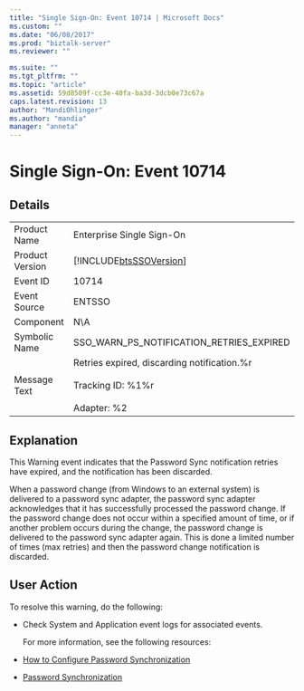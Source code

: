 ```yaml
---
title: "Single Sign-On: Event 10714 | Microsoft Docs"
ms.custom: ""
ms.date: "06/08/2017"
ms.prod: "biztalk-server"
ms.reviewer: ""

ms.suite: ""
ms.tgt_pltfrm: ""
ms.topic: "article"
ms.assetid: 59d8509f-cc3e-40fa-ba3d-3dcb0e73c67a
caps.latest.revision: 13
author: "MandiOhlinger"
ms.author: "mandia"
manager: "anneta"
---
```

# Single Sign-On: Event 10714
## Details  

|                 |                                                                                                   |
|-----------------|---------------------------------------------------------------------------------------------------|
|  Product Name   |                                     Enterprise Single Sign-On                                     |
| Product Version |                    [!INCLUDE[btsSSOVersion](../includes/btsssoversion-md.md)]                     |
|    Event ID     |                                               10714                                               |
|  Event Source   |                                              ENTSSO                                               |
|    Component    |                                                N\A                                                |
|  Symbolic Name  |                             SSO_WARN_PS_NOTIFICATION_RETRIES_EXPIRED                              |
|  Message Text   | Retries expired, discarding notification.%r<br /><br /> Tracking ID: %1%r<br /><br /> Adapter: %2 |

## Explanation  
 This Warning event indicates that the Password Sync notification retries have expired, and the notification has been discarded.  

 When a password change (from Windows to an external system) is delivered to a password sync adapter, the password sync adapter acknowledges that it has successfully processed the password change. If the password change does not occur within a specified amount of time, or if another problem occurs during the change, the password change is delivered to the password sync adapter again. This is done a limited number of times (max retries) and then the password change notification is discarded.  

## User Action  
 To resolve this warning, do the following:  

- Check System and Application event logs for associated events.  

  For more information, see the following resources:  

- [How to Configure Password Synchronization](../core/how-to-configure-password-synchronization.md)  

- [Password Synchronization](../core/password-synchronization2.md)
